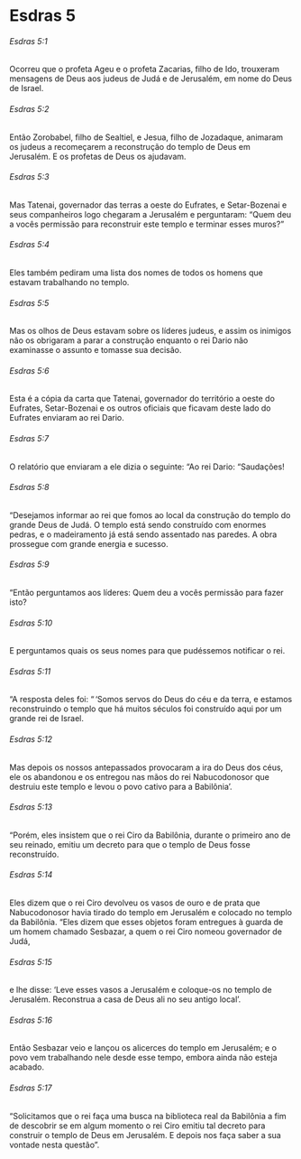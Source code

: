 # Esdras 5

###### Esdras 5:1

Ocorreu que o profeta Ageu e o profeta Zacarias, filho de Ido, trouxeram mensagens de Deus aos judeus de Judá e de Jerusalém, em nome do Deus de Israel.

###### Esdras 5:2

Então Zorobabel, filho de Sealtiel, e Jesua, filho de Jozadaque, animaram os judeus a recomeçarem a reconstrução do templo de Deus em Jerusalém. E os profetas de Deus os ajudavam.

###### Esdras 5:3

Mas Tatenai, governador das terras a oeste do Eufrates, e Setar-Bozenai e seus companheiros logo chegaram a Jerusalém e perguntaram: “Quem deu a vocês permissão para reconstruir este templo e terminar esses muros?”

###### Esdras 5:4

Eles também pediram uma lista dos nomes de todos os homens que estavam trabalhando no templo.

###### Esdras 5:5

Mas os olhos de Deus estavam sobre os líderes judeus, e assim os inimigos não os obrigaram a parar a construção enquanto o rei Dario não examinasse o assunto e tomasse sua decisão.

###### Esdras 5:6

Esta é a cópia da carta que Tatenai, governador do território a oeste do Eufrates, Setar-Bozenai e os outros oficiais que ficavam deste lado do Eufrates enviaram ao rei Dario.

###### Esdras 5:7

O relatório que enviaram a ele dizia o seguinte: “Ao rei Dario: “Saudações!

###### Esdras 5:8

“Desejamos informar ao rei que fomos ao local da construção do templo do grande Deus de Judá. O templo está sendo construído com enormes pedras, e o madeiramento já está sendo assentado nas paredes. A obra prossegue com grande energia e sucesso.

###### Esdras 5:9

“Então perguntamos aos líderes: Quem deu a vocês permissão para fazer isto?

###### Esdras 5:10

E perguntamos quais os seus nomes para que pudéssemos notificar o rei.

###### Esdras 5:11

“A resposta deles foi: “ ‘Somos servos do Deus do céu e da terra, e estamos reconstruindo o templo que há muitos séculos foi construído aqui por um grande rei de Israel.

###### Esdras 5:12

Mas depois os nossos antepassados provocaram a ira do Deus dos céus, ele os abandonou e os entregou nas mãos do rei Nabucodonosor que destruiu este templo e levou o povo cativo para a Babilônia’.

###### Esdras 5:13

“Porém, eles insistem que o rei Ciro da Babilônia, durante o primeiro ano de seu reinado, emitiu um decreto para que o templo de Deus fosse reconstruído.

###### Esdras 5:14

Eles dizem que o rei Ciro devolveu os vasos de ouro e de prata que Nabucodonosor havia tirado do templo em Jerusalém e colocado no templo da Babilônia. “Eles dizem que esses objetos foram entregues à guarda de um homem chamado Sesbazar, a quem o rei Ciro nomeou governador de Judá,

###### Esdras 5:15

e lhe disse: ‘Leve esses vasos a Jerusalém e coloque-os no templo de Jerusalém. Reconstrua a casa de Deus ali no seu antigo local’.

###### Esdras 5:16

Então Sesbazar veio e lançou os alicerces do templo em Jerusalém; e o povo vem trabalhando nele desde esse tempo, embora ainda não esteja acabado.

###### Esdras 5:17

“Solicitamos que o rei faça uma busca na biblioteca real da Babilônia a fim de descobrir se em algum momento o rei Ciro emitiu tal decreto para construir o templo de Deus em Jerusalém. E depois nos faça saber a sua vontade nesta questão”.

